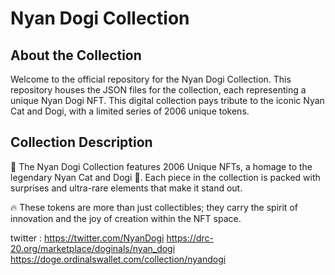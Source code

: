 # Nyan Dogi Collection

## About the Collection

Welcome to the official repository for the Nyan Dogi Collection. This repository houses the JSON files for the collection, each representing a unique Nyan Dogi NFT. This digital collection pays tribute to the iconic Nyan Cat and Dogi, with a limited series of 2006 unique tokens.

## Collection Description

🎨 The Nyan Dogi Collection features 2006 Unique NFTs, a homage to the legendary Nyan Cat and Dogi 🐶. Each piece in the collection is packed with surprises and ultra-rare elements that make it stand out.

🔥 These tokens are more than just collectibles; they carry the spirit of innovation and the joy of creation within the NFT space.

twitter : https://twitter.com/NyanDogi
https://drc-20.org/marketplace/doginals/nyan_dogi
https://doge.ordinalswallet.com/collection/nyandogi

